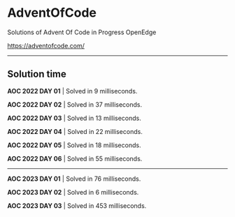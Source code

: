 # AdventOfCode
Solutions of Advent Of Code in Progress OpenEdge


https://adventofcode.com/

---------

## Solution time

**AOC 2022 DAY 01** | Solved in 9 milliseconds.

**AOC 2022 DAY 02** | Solved in 37 milliseconds.

**AOC 2022 DAY 03** | Solved in 13 milliseconds.

**AOC 2022 DAY 04** | Solved in 22 milliseconds.

**AOC 2022 DAY 05** | Solved in 18 milliseconds.

**AOC 2022 DAY 06** | Solved in 55 milliseconds.

----

**AOC 2023 DAY 01** | Solved in 76 milliseconds.

**AOC 2023 DAY 02** | Solved in 6 milliseconds.

**AOC 2023 DAY 03** | Solved in 453 milliseconds.